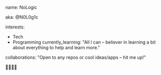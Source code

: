 name: NoLogic

aka: @N0L0g1c

interests:
  - Tech
  - Programming
currently_learning: "All I can – believer in learning a bit about everything to help and learn more."

collaborations: "Open to any repos or cool ideas/apps – hit me up!"

👋👀🌱💞️
